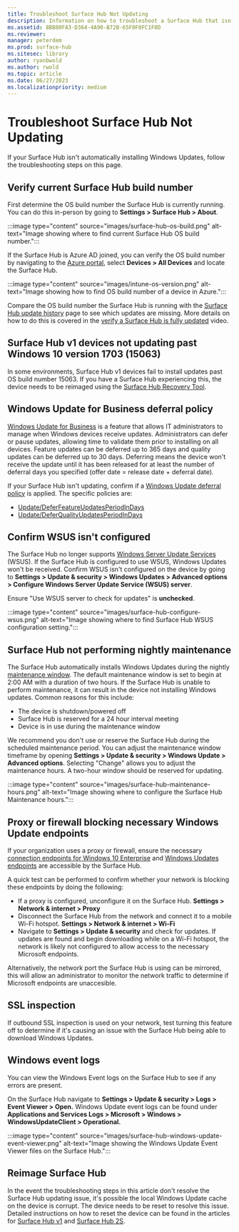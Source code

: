 ```yaml
---
title: Troubleshoot Surface Hub Not Updating
description: Information on how to troubleshoot a Surface Hub that isn't automatically installing Windows Updates.
ms.assetid: 8BB80FA3-D364-4A90-B72B-65F0F0FC1F0D
ms.reviewer: 
manager: peterdem
ms.prod: surface-hub
ms.sitesec: library
author: ryanbwold
ms.author: rwold
ms.topic: article
ms.date: 06/27/2023
ms.localizationpriority: medium
---
```


# Troubleshoot Surface Hub Not Updating ##

If your Surface Hub isn't automatically installing Windows Updates, follow the troubleshooting steps on this page.
 
## Verify current Surface Hub build number ##
First determine the OS build number the Surface Hub is currently running. You can do this in-person by going to **Settings > Surface Hub > About**.

:::image type="content" source="images/surface-hub-os-build.png" alt-text="Image showing where to find current Surface Hub OS build number.":::
 
If the Surface Hub is Azure AD joined, you can verify the OS build number by navigating to the [Azure portal](https://portal.azure.com/), select **Devices > All Devices** and locate the Surface Hub.
 
:::image type="content" source="images/intune-os-version.png" alt-text="Image showing how to find OS build number of a device in Azure.":::

Compare the OS build number the Surface Hub is running with the [Surface Hub update history](/surface-hub/surface-hub-update-history) page to see which updates are missing. More details on how to do this is covered in the [verify a Surface Hub is fully updated](https://www.youtube.com/watch?v=rxL5cUS_3TA) video.
 
## Surface Hub v1 devices not updating past Windows 10 version 1703 (15063) ##
In some environments, Surface Hub v1 devices fail to install updates past OS build number 15063. If you have a Surface Hub experiencing this, the device needs to be reimaged using the [Surface Hub Recovery Tool](/surface-hub/surface-hub-recovery-tool).
 
## Windows Update for Business deferral policy ##
[Windows Update for Business](/surface-hub/manage-windows-updates-for-surface-hub#windows-update-for-business) is a feature that allows IT administrators to manage when Windows devices receive updates. Administrators can defer or pause updates, allowing time to validate them prior to installing on all devices. Feature updates can be deferred up to 365 days and quality updates can be deferred up to 30 days. Deferring means the device won't receive the update until it has been released for at least the number of deferral days you specified (offer date = release date + deferral date).
 
If your Surface Hub isn't updating, confirm if a [Windows Update deferral policy](/surface-hub/manage-windows-updates-for-surface-hub#group-surface-hub-into-deployment-rings) is applied. The specific policies are:

- [Update/DeferFeatureUpdatesPeriodInDays](/windows/client-management/mdm/policy-csp-update#deferfeatureupdatesperiodindays)
- [Update/DeferQualityUpdatesPeriodInDays](/windows/client-management/mdm/policy-csp-update#deferqualityupdatesperiodindays)

## Confirm WSUS isn't configured ##
The Surface Hub no longer supports [Windows Server Update Services](/windows-server/administration/windows-server-update-services/get-started/windows-server-update-services-wsus) (WSUS). If the Surface Hub is configured to use WSUS, Windows Updates won't be received. Confirm WSUS isn't configured on the device by going to **Settings > Update & security > Windows Updates > Advanced options > Configure Windows Server Update Service (WSUS) server**.
 
Ensure "Use WSUS server to check for updates" is **unchecked**.
 
:::image type="content" source="images/surface-hub-configure-wsus.png" alt-text="Image showing where to find Surface Hub WSUS configuration setting.":::

## Surface Hub not performing nightly maintenance ##
The Surface Hub automatically installs Windows Updates during the nightly [maintenance window](/surface-hub/manage-windows-updates-for-surface-hub#maintenance-window). The default maintenance window is set to begin at 2:00 AM with a duration of two hours. If the Surface Hub is unable to perform maintenance, it can result in the device not installing Windows updates. Common reasons for this include:

- The device is shutdown/powered off
- Surface Hub is reserved for a 24 hour interval meeting
- Device is in use during the maintenance window

We recommend you don't use or reserve the Surface Hub during the scheduled maintenance period. You can adjust the maintenance window timeframe by opening **Settings > Update & security > Windows Update > Advanced options**. Selecting "Change" allows you to adjust the maintenance hours. A two-hour window should be reserved for updating.

:::image type="content" source="images/surface-hub-maintenance-hours.png" alt-text="Image showing where to configure the Surface Hub Maintenance hours.":::

## Proxy or firewall blocking necessary Windows Update endpoints ##
If your organization uses a proxy or firewall, ensure the necessary [connection endpoints for Windows 10 Enterprise](/windows/privacy/manage-windows-21h2-endpoints) and [Windows Updates endpoints](/troubleshoot/windows-client/deployment/windows-update-issues-troubleshooting#device-cant-access-update-files) are accessible by the Surface Hub.
 
A quick test can be performed to confirm whether your network is blocking these endpoints by doing the following:

- If a proxy is configured, unconfigure it on the Surface Hub. **Settings > Network & internet > Proxy**
- Disconnect the Surface Hub from the network and connect it to a mobile Wi-Fi hotspot. **Settings > Network & internet > Wi-Fi**
- Navigate to **Settings > Update & security** and check for updates. If updates are found and begin downloading while on a Wi-Fi hotspot, the network is likely not configured to allow access to the necessary Microsoft endpoints.

Alternatively, the network port the Surface Hub is using can be mirrored, this will allow an administrator to monitor the network traffic to determine if Microsoft endpoints are unaccesible.
 
## SSL inspection ##
If outbound SSL inspection is used on your network, test turning this feature off to determine if it's causing an issue with the Surface Hub being able to download Windows Updates.
 
## Windows event logs ##
You can view the Windows Event logs on the Surface Hub to see if any errors are present.
 
On the Surface Hub navigate to **Settings > Update & security > Logs > Event Viewer > Open.** Windows Update event logs can be found under **Applications and Services Logs > Microsoft > Windows > WindowsUpdateClient > Operational.**
 
:::image type="content" source="images/surface-hub-windows-update-event-viewer.png" alt-text="Image showing the Windows Update Event Viewer files on the Surface Hub.":::

## Reimage Surface Hub ##
In the event the troubleshooting steps in this article don't resolve the Surface Hub updating issue, it's possible the local Windows Update cache on the device is corrupt. The device needs to be reset to resolve this issue. Detailed instructions on how to reset the device can be found in the articles for [Surface Hub v1](/surface-hub/device-reset-surface-hub) and [Surface Hub 2S](/surface-hub/surface-hub-2s-recover-reset).